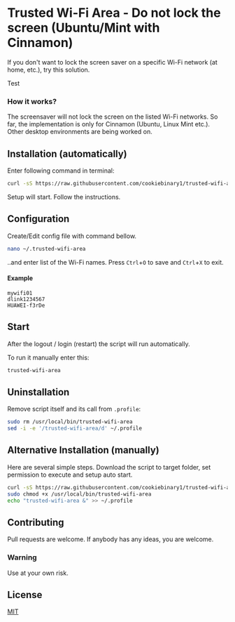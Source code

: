 # Trusted Wi-Fi Area - Do not lock the screen (Ubuntu/Mint with Cinnamon)

If you don't want to lock the screen saver on a specific Wi-Fi network (at home, etc.), try this solution.

Test

### How it works?
The screensaver will not lock the screen on the listed Wi-Fi networks.
So far, the implementation is only for Cinnamon (Ubuntu, Linux Mint etc.).
Other desktop environments are being worked on.

## Installation (automatically)

Enter following command in terminal:

```bash
curl -sS https://raw.githubusercontent.com/cookiebinary1/trusted-wifi-area/main/setup.sh | sh
```

Setup will start. Follow the instructions.

## Configuration

Create/Edit config file with command bellow.
```bash
nano ~/.trusted-wifi-area
```
..and enter list of the Wi-Fi names.
Press `Ctrl`+`O` to save and `Ctrl`+`X` to exit.

#### Example
```
mywifi01
dlink1234567
HUAWEI-f3rDe
```

## Start
After the logout / login (restart) the script will run automatically.

To run it manually enter this:
```bash
trusted-wifi-area
```

## Uninstallation

Remove script itself and its call from `.profile`:
```bash
sudo rm /usr/local/bin/trusted-wifi-area
sed -i -e '/trusted-wifi-area/d' ~/.profile
```

## Alternative Installation (manually)

Here are several simple steps. Download the script to target folder, set permission to execute and setup auto start.

```bash
curl -sS https://raw.githubusercontent.com/cookiebinary1/trusted-wifi-area/main/trusted-wifi-area.sh | sudo tee /usr/local/bin/trusted-wifi-area > /dev/null
sudo chmod +x /usr/local/bin/trusted-wifi-area
echo "trusted-wifi-area &" >> ~/.profile
```

## Contributing
Pull requests are welcome. If anybody has any ideas, you are welcome.

### Warning
Use at your own risk.

## License
[MIT](https://choosealicense.com/licenses/mit/)